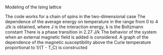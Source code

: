 Modeling of the Ising lattice

The code works for a chain of spins in the two-dimensional case
The dependence of the average energy on temperature in the range from 0 to 4 J/k is obtained, where J is the interaction energy, k is the Boltzmann constant
There is a phase transition in 2.27 J/k
The behavior of the system when an external magnetic field is added is considered. A graph of the dependence of the magnetic susceptibility above the Curie temperature proportional to 1/(T - T_C) is constructed
